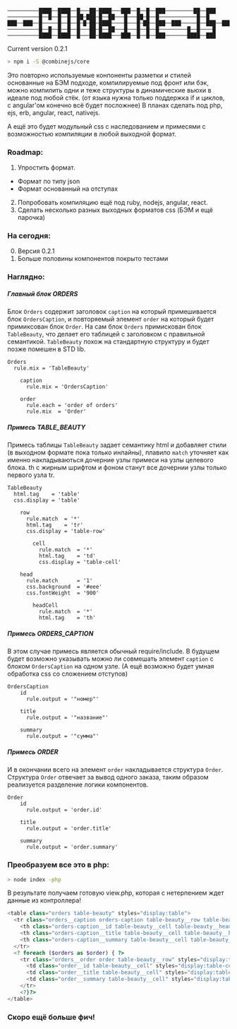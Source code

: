 ```
──────────████──████──█───██─████───███──█──█──███─────────██──███
──────────█──█──█──█──██─███─█──██───█───██─█──█────────────█──█
███──███──█─────█──█──█─█─██─████────█───█─██──███──███─────█──███──███──███
──────────█──█──█──█──█───██─█──██───█───█──█──█─────────█──█────█
──────────████──████──█───██─████───███──█──█──███───────████──███
```

Current version 0.2.1
```bash
> npm i -S @combinejs/core
```

Это повторно используемые конпоненты разметки и стилей основанные на БЭМ подходе,
компилируемые под фронт или бэк, можно компилить одни и теже структуры в динамические вьюхи в идеале под любой стёк.
(от языка нужна только поддержка if и циклов, c angular'ом конечно всё будет посложнее)
В планах сделать под php, ejs, erb, angular, react, nativejs.

А ещё это будет модульный css с наследованием и примесями с возможностью компиляции в любой выходной формат.

### Roadmap:
1.  Упростить формат.
  * Формат по типу json
  * Формат основанный на отступах
  
2.  Попробовать компиляцию ещё под ruby, nodejs, angular, react.
3.  Сделать несколько разных выходных форматов css (БЭМ и ещё парочка)

### На сегодня:
0. Версия 0.2.1 
1. Больше половины компонентов покрыто тестами

### Наглядно:

##### Главный блок ORDERS
Блок `Orders` содержит заголовок `caption` на который примешивается блок `OrdersCaption`, и повторяемый элемент
`order` на который будет примиксован блок `Order`. На сам блок `Orders` примискован блок `TableBeauty`, что делает его таблицей с заголовком c правильной семантикой. 
`TableBeauty` похож на стандартную структуру и будет позже помешен в STD lib.

```
Orders
  rule.mix = 'TableBeauty'

    caption
      rule.mix = 'OrdersCaption'

    order
      rule.each = 'order of orders'
      rule.mix  = 'Order'
```

##### Примесь TABLE_BEAUTY
Примесь таблицы `TableBeauty` задает семантику html и добавляет стили (в выходном формате пока только инлайны),
плавило `match` уточняет как именно накладываються дочерние узлы примеси на узлы целевого блока.
th с жирным шрифтом и фоном станут все дочернии узлы только первого узла tr.

```
TableBeauty
  html.tag    = 'table'
  css.display = 'table'

    row
      rule.match  = '*'
      html.tag    = 'tr'
      css.display = 'table-row'

        cell
          rule.match  = '*'
          html.tag    = 'td'
          css.display = 'table-cell'

    head
      rule.match      = '1'
      css.background  = '#eee'
      css.fontWeight  = '900'

        headCell
          rule.match  = '*'
          html.tag    = 'th'
```

##### Примесь ORDERS_CAPTION
В этом случае примесь является обычный require/include. В будущем будет возможно указывать можно ли совмешать элемент `caption` c блоком `OrdersCaption` на одном узле. (А ещё возможно будет умная обработка css со сложением отступов)

```
OrdersCaption
    id
      rule.output = '"номер"'

    title
      rule.output = '"название"'

    summary
      rule.output = '"сумма"'
```

##### Примесь ORDER
И в окончании всего на элемент `order` накладывается структура `Order`. Структура `Order` отвечает за вывод одного заказа, таким образом реализуется разделение логики компонентов.

```
Order
    id
      rule.output = 'order.id'

    title
      rule.output = 'order.title'

    summary
      rule.output = 'order.summary'
```

### Преобразуем все это в php:
```bash
> node index -php
```

В результате получаем готовую view.php, которая с нетерпением ждет данные из контроллера!
```php
<table class="orders table-beauty" styles="display:table">
  <tr class="orders__caption orders-caption table-beauty__row table-beauty__head" styles="display:table-row;background:#eee;font-weight:900">
    <th class="orders-caption__id table-beauty__cell table-beauty__head-cell" styles="display:table-cell"></th>
    <th class="orders-caption__title table-beauty__cell table-beauty__head-cell" styles="display:table-cell"></th>
    <th class="orders-caption__summary table-beauty__cell table-beauty__head-cell" styles="display:table-cell"></th>
  </tr>
  <? foreach ($orders as $order) { ?>
    <tr class="orders__order order table-beauty__row" styles="display:table-row">
      <td class="order__id table-beauty__cell" styles="display:table-cell"></td>
      <td class="order__title table-beauty__cell" styles="display:table-cell"></td>
      <td class="order__summary table-beauty__cell" styles="display:table-cell"></td>
    </tr>
    <?}?>
</table>
```

### Скоро ещё больше фич!
